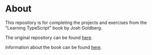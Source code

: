 # About

This repository is for completing the projects and exercises from the "Learning TypeScript" book by Josh Goldberg.

The original repository can be found [here](https://github.com/LearningTypeScript/projects).

Information about the book can be found [here](https://www.oreilly.com/library/view/learning-typescript/9781098110321/).

